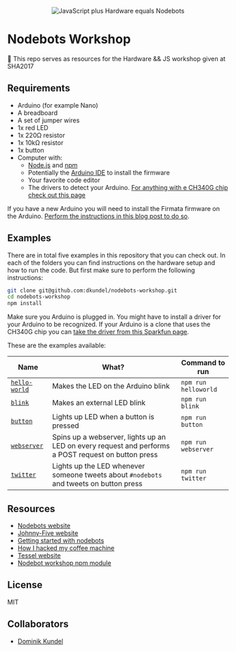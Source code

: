 <p align="center">
  <img alt="JavaScript plus Hardware equals Nodebots" src="http://nodebots.io/img/equation.png">
  <h1>Nodebots Workshop</h1>
</p>

🤖  This repo serves as resources for the Hardware &amp;&amp; JS workshop given at SHA2017

## Requirements

- Arduino (for example Nano)
- A breadboard
- A set of jumper wires
- 1x red LED
- 1x 220Ω resistor
- 1x 10kΩ resistor
- 1x button
- Computer with:
  - [Node.js] and [npm]
  - Potentially the [Arduino IDE] to install the firmware
  - Your favorite code editor
  - The drivers to detect your Arduino. [For anything with e CH340G chip check out this page](https://www.sparkfun.com/products/14050)

If you have a new Arduino you will need to install the Firmata firmware on the Arduino. 
[Perform the instructions in this blog post to do so][Getting started with nodebots].

## Examples

There are in total five examples in this repository that you can check out. In 
each of the folders you can find instructions on the hardware setup and how to run 
the code. But first make sure to perform the following instructions:

```bash
git clone git@github.com:dkundel/nodebots-workshop.git
cd nodebots-workshop
npm install
```

Make sure you Arduino is plugged in. You might have to install a driver for your
Arduino to be recognized. If your Arduino is a clone that uses the CH340G chip you 
can [take the driver from this Sparkfun page](https://www.sparkfun.com/products/14050).

These are the examples available:

| Name | What? | Command to run |
| ---- | ----- | -------------- |
| [`hello-world`](hello-world/) | Makes the LED on the Arduino blink | `npm run helloworld` |
| [`blink`](blink/) | Makes an external LED blink | `npm run blink` |
| [`button`](button/) | Lights up LED when a button is pressed | `npm run button` |
| [`webserver`](webserver/) | Spins up a webserver, lights up an LED on every request and performs a POST request on button press | `npm run webserver` |
| [`twitter`](twitter/) | Lights up the LED whenever someone tweets about `#nodebots` and tweets on button press | `npm run twitter` |

## Resources

- [Nodebots website][Nodebots]
- [Johnny-Five website][Johnny-Five]
- [Getting started with nodebots]
- [How I hacked my coffee machine]
- [Tessel website][Tessel 2]
- [Nodebot workshop npm module][nodebot-workshop]

## License

MIT

## Collaborators

- [Dominik Kundel](https://github.com/dkundel)

[Node.js]: https://nodejs.org
[npm]: https://npmjs.com
[Arduino IDE]: https://www.arduino.cc/en/Main/Software
[Nodebots]: http://nodebots.io/
[Johnny-Five]: http://johnny-five.io/
[How I hacked my coffee machine]: https://moin.world/2017/04/01/how-we-hacked-our-coffee-machine-with-javascript/
[J5 Node Module]: https://www.npmjs.com/package/johnny-five
[J5 Platform Support]: http://johnny-five.io/platform-support/
[Arduino Nano]: http://johnny-five.io/platform-support/#arduino-nano
[nodebot-workshop]: https://www.npmjs.com/package/nodebot-workshop
[Tessel 2]: https://tessel.io/
[Getting started with nodebots]: https://www.twilio.com/blog/2017/08/js-hardware-getting-started-with-nodebots-and-johnny-five.html